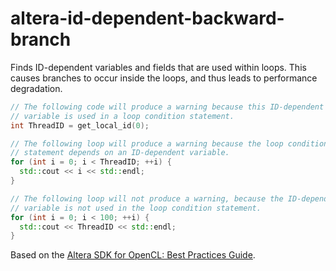 # altera-id-dependent-backward-branch

Finds ID-dependent variables and fields that are used within loops. This
causes branches to occur inside the loops, and thus leads to performance
degradation.

```c++
// The following code will produce a warning because this ID-dependent
// variable is used in a loop condition statement.
int ThreadID = get_local_id(0);

// The following loop will produce a warning because the loop condition
// statement depends on an ID-dependent variable.
for (int i = 0; i < ThreadID; ++i) {
  std::cout << i << std::endl;
}

// The following loop will not produce a warning, because the ID-dependent
// variable is not used in the loop condition statement.
for (int i = 0; i < 100; ++i) {
  std::cout << ThreadID << std::endl;
}
```

Based on the [Altera SDK for OpenCL: Best Practices
Guide](https://www.altera.com/en_US/pdfs/literature/hb/opencl-sdk/aocl_optimization_guide.pdf).
